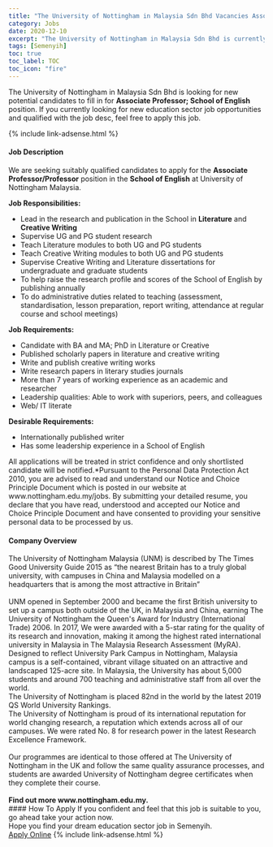 ```yaml
---
title: "The University of Nottingham in Malaysia Sdn Bhd Vacancies Associate Professor; School of English" 
category: Jobs 
date: 2020-12-10 
excerpt: "The University of Nottingham in Malaysia Sdn Bhd is currently looking for suitable person to fill in the Associate Professor; School of English which positioned at Semenyih" 
tags: [Semenyih] 
toc: true 
toc_label: TOC 
toc_icon: "fire" 
--- 
```


<p>The University of Nottingham in Malaysia Sdn Bhd is looking for new potential candidates to fill in for <b>Associate Professor; School of English</b> position. If you currently looking for new education sector job opportunities and qualified with the job desc, feel free to apply this job.
</p>{% include link-adsense.html %} 
 <div><div><div><h4>Job Description</h4></div></div><div><div><span><div><p>We are seeking suitably qualified candidates to apply for the <strong>Associate Professor/Professor</strong> position in the <strong>School of English</strong> at University of Nottingham Malaysia.</p><p><strong>Job Responsibilities:</strong></p><ul><li>Lead in the research and publication in the School in <strong>Literature</strong> and <strong>Creative Writing</strong></li><li>Supervise UG and PG student research</li><li>Teach Literature modules to both UG and PG students</li><li>Teach Creative Writing modules to both UG and PG students</li><li>Supervise Creative Writing and Literature dissertations for undergraduate and graduate students</li><li>To help raise the research profile and scores of the School of English by publishing annually</li><li>To do administrative duties related to teaching (assessment, standardisation, lesson preparation, report writing, attendance at regular course and school meetings)</li></ul><p><strong>Job Requirements:</strong></p><ul><li>Candidate with BA and MA; PhD in Literature or Creative</li><li>Published scholarly papers in literature and creative writing</li><li>Write and publish creative writing works</li><li>Write research papers in literary studies journals</li><li>More than 7 years of working experience as an academic and researcher</li><li>Leadership qualities: Able to work with superiors, peers, and colleagues</li><li>Web/ IT literate</li></ul><p><strong>Desirable Requirements:</strong></p><ul><li>Internationally published writer</li><li>Has some leadership experience in a School of English</li></ul><p>All applications will be treated in strict confidence and only shortlisted candidate will be notified.*Pursuant to the Personal Data Protection Act 2010, you are advised to read and understand our Notice and Choice Principle Document which is posted in our website at www.nottingham.edu.my/jobs. By submitting your detailed resume, you declare that you have read, understood and accepted our Notice and Choice Principle Document and have consented to providing your sensitive personal data to be processed by us.</p></div></span></div></div></div> 
<div><div><div><h4>Company Overview</h4></div></div><div><div><span><div><div>The University of Nottingham Malaysia (UNM) is described by The Times Good University Guide 2015 as &#8220;the nearest Britain has to a truly global university, with campuses in China and Malaysia modelled on a headquarters that is among the most attractive in Britain&#8221;</div>
<div><br>
UNM opened in September 2000 and became the first British university to set up a campus both outside of the UK, in Malaysia and China, earning The University of Nottingham the Queen's Award for Industry (International Trade) 2006. In 2017, We were awarded with a 5-star rating for the quality of its research and innovation, making it among the highest rated international university in Malaysia in The Malaysia Research Assessment (MyRA).</div>
<div>Designed to reflect University Park Campus in Nottingham, Malaysia campus is a self-contained, vibrant village situated on an attractive and landscaped 125-acre site. In Malaysia, the University has about 5,000 students and around 700 teaching and administrative staff from all over the world.<br>
The University of Nottingham is placed 82nd in the world by the latest 2019 QS World University Rankings.<br>
The University of Nottingham is proud of its international reputation for world changing research, a reputation which extends across all of our campuses. We were rated No. 8 for research power in the latest Research Excellence Framework.</div>
<div><br>
Our programmes are identical to those offered at The University of Nottingham in the UK and follow the same quality assurance processes, and students are awarded University of Nottingham degree certificates when they complete their course.</div>
<div><br>
<strong>Find out more www.nottingham.edu.my.</strong></div></div></span></div></div></div> 
#### How To Apply 
If you confident and feel that this job is suitable to you, go ahead take your action now. <br/> 
Hope you find your dream education sector job in Semenyih. <br/> 
<a href="https://www.jobstreet.com.my/en/job/associate-professor;-school-of-english-4429039?jobId=jobstreet-my-job-4429039&sectionRank=12&token=0~93cc9387-2bf7-46fe-9f36-a5643e0329a1&fr=SRP%20View%20In%20New%20Ta" class="btn btn--info" target="_blank" rel="nofollow noopenner">Apply Online</a> 
{% include link-adsense.html %} 